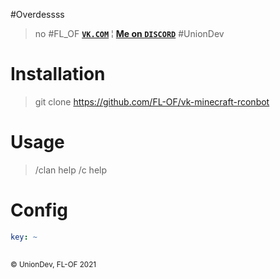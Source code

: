 #Overdessss
> no
#FL_OF
**[ ```VK.COM```](https://vk.com/dev_of)** ¦ **[Me on ```DISCORD```](https://discord.gg/TuUGxzzKVU)**
#UnionDev

# Installation
> git clone https://github.com/FL-OF/vk-minecraft-rconbot

# Usage
> /clan help
> /c help

# Config
```yaml
key: ~
    
```

<small>&copy; UnionDev, FL-OF 2021</small>
